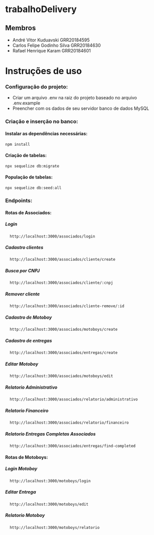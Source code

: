 # trabalhoDelivery

## Membros
  - André Vitor Kuduavski GRR20184595
  - Carlos Felipe Godinho Silva GRR20184630
  - Rafael Henrique Karam GRR20184601

# Instruções de uso

  ### Configuração do projeto:
  - Criar um arquivo .env na raiz do projeto baseado no arquivo .env.example
  - Preencher com os dados de seu servidor banco de dados MySQL
  
  ### Criação e inserção no banco:
   #### Instalar as dependências necessárias:
    npm install
   #### Criação de tabelas:
    npx sequelize db:migrate
   #### População de tabelas:
    npx sequelize db:seed:all
 
 ### Endpoints:
 
 #### Rotas de Associados:
   ##### Login
      http://localhost:3000/associados/login
   ##### Cadastro clientes
      http://localhost:3000/associados/cliente/create
   ##### Busca por CNPJ
      http://localhost:3000/associados/cliente/:cnpj
   ##### Remover cliente
      http://localhost:3000/associados/cliente-remove/:id
   ##### Cadastro de Motoboy
      http://localhost:3000/associados/motoboys/create      
   ##### Cadastro de entregas
      http://localhost:3000/associados/entregas/create      
   ##### Editar Motoboy
      http://localhost:3000/associados/motoboys/edit      
   ##### Relatorio Administrativo
      http://localhost:3000/associados/relatorio/administrativo
   ##### Relatorio Financeiro
      http://localhost:3000/associados/relatorio/financeiro
   ##### Relatorio Entregas Completas Associados
      http://localhost:3000/associados/entregas/find-completed
      
    
  #### Rotas de Motoboys:
      
   ##### Login Motoboy
      http://localhost:3000/motoboys/login
   ##### Editar Entrega
      http://localhost:3000/motoboys/edit
   ##### Relatorio Motoboy
      http://localhost:3000/motoboys/relatorio
